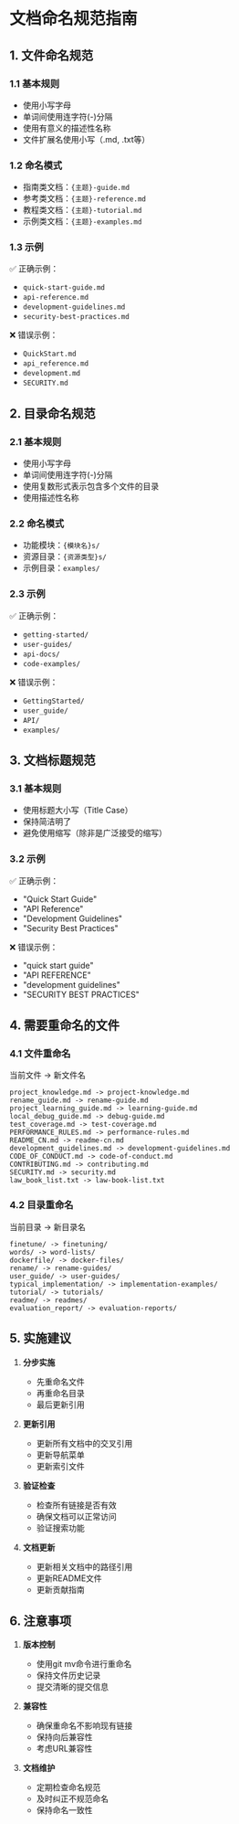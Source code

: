 # 文档命名规范指南

## 1. 文件命名规范

### 1.1 基本规则
- 使用小写字母
- 单词间使用连字符(-)分隔
- 使用有意义的描述性名称
- 文件扩展名使用小写（.md, .txt等）

### 1.2 命名模式
- 指南类文档：`{主题}-guide.md`
- 参考类文档：`{主题}-reference.md`
- 教程类文档：`{主题}-tutorial.md`
- 示例类文档：`{主题}-examples.md`

### 1.3 示例
✅ 正确示例：
- `quick-start-guide.md`
- `api-reference.md`
- `development-guidelines.md`
- `security-best-practices.md`

❌ 错误示例：
- `QuickStart.md`
- `api_reference.md`
- `development.md`
- `SECURITY.md`

## 2. 目录命名规范

### 2.1 基本规则
- 使用小写字母
- 单词间使用连字符(-)分隔
- 使用复数形式表示包含多个文件的目录
- 使用描述性名称

### 2.2 命名模式
- 功能模块：`{模块名}s/`
- 资源目录：`{资源类型}s/`
- 示例目录：`examples/`

### 2.3 示例
✅ 正确示例：
- `getting-started/`
- `user-guides/`
- `api-docs/`
- `code-examples/`

❌ 错误示例：
- `GettingStarted/`
- `user_guide/`
- `API/`
- `examples/`

## 3. 文档标题规范

### 3.1 基本规则
- 使用标题大小写（Title Case）
- 保持简洁明了
- 避免使用缩写（除非是广泛接受的缩写）

### 3.2 示例
✅ 正确示例：
- "Quick Start Guide"
- "API Reference"
- "Development Guidelines"
- "Security Best Practices"

❌ 错误示例：
- "quick start guide"
- "API REFERENCE"
- "development guidelines"
- "SECURITY BEST PRACTICES"

## 4. 需要重命名的文件

### 4.1 文件重命名
当前文件 -> 新文件名
```
project_knowledge.md -> project-knowledge.md
rename_guide.md -> rename-guide.md
project_learning_guide.md -> learning-guide.md
local_debug_guide.md -> debug-guide.md
test_coverage.md -> test-coverage.md
PERFORMANCE_RULES.md -> performance-rules.md
README_CN.md -> readme-cn.md
development_guidelines.md -> development-guidelines.md
CODE_OF_CONDUCT.md -> code-of-conduct.md
CONTRIBUTING.md -> contributing.md
SECURITY.md -> security.md
law_book_list.txt -> law-book-list.txt
```

### 4.2 目录重命名
当前目录 -> 新目录名
```
finetune/ -> finetuning/
words/ -> word-lists/
dockerfile/ -> docker-files/
rename/ -> rename-guides/
user_guide/ -> user-guides/
typical_implementation/ -> implementation-examples/
tutorial/ -> tutorials/
readme/ -> readmes/
evaluation_report/ -> evaluation-reports/
```

## 5. 实施建议

1. **分步实施**
   - 先重命名文件
   - 再重命名目录
   - 最后更新引用

2. **更新引用**
   - 更新所有文档中的交叉引用
   - 更新导航菜单
   - 更新索引文件

3. **验证检查**
   - 检查所有链接是否有效
   - 确保文档可以正常访问
   - 验证搜索功能

4. **文档更新**
   - 更新相关文档中的路径引用
   - 更新README文件
   - 更新贡献指南

## 6. 注意事项

1. **版本控制**
   - 使用git mv命令进行重命名
   - 保持文件历史记录
   - 提交清晰的提交信息

2. **兼容性**
   - 确保重命名不影响现有链接
   - 保持向后兼容性
   - 考虑URL兼容性

3. **文档维护**
   - 定期检查命名规范
   - 及时纠正不规范命名
   - 保持命名一致性 
